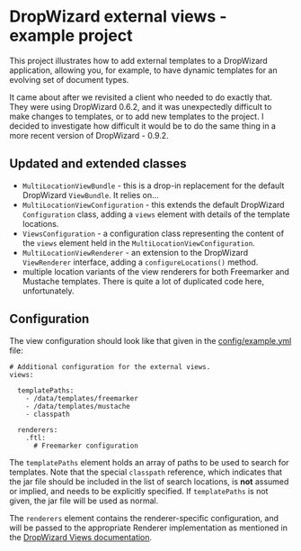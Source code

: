 # DropWizard external views - example project

This project illustrates how to add external templates to a DropWizard
application, allowing you, for example, to have dynamic templates for
an evolving set of document types.

It came about after we revisited a client who needed to do exactly that. They
were using DropWizard 0.6.2, and it was unexpectedly difficult to make
changes to templates, or to add new templates to the project. I decided to
investigate how difficult it would be to do the same thing in a more recent
version of DropWizard - 0.9.2.


## Updated and extended classes

- `MultiLocationViewBundle` - this is a drop-in replacement for the default
DropWizard `ViewBundle`. It relies on...
- `MultiLocationViewConfiguration` - this extends the default DropWizard
`Configuration` class, adding a `views` element with details of the template
locations.
- `ViewsConfiguration` - a configuration class representing the content of the
`views` element held in the `MultiLocationViewConfiguration`.
- `MultiLocationViewRenderer` - an extension to the DropWizard `ViewRenderer`
interface, adding a `configureLocations()` method.
- multiple location variants of the view renderers for both Freemarker and
Mustache templates. There is quite a lot of duplicated code here, 
unfortunately.


## Configuration

The view configuration should look like that given in the 
[config/example.yml](config/example.yml) file:

```
# Additional configuration for the external views.
views:

  templatePaths:
    - /data/templates/freemarker
    - /data/templates/mustache
    - classpath

  renderers:
    .ftl:
      # Freemarker configuration
```

The `templatePaths` element holds an array of paths to be used to search
for templates. Note that the special `classpath` reference, which indicates
that the jar file should be included in the list of search locations, is
**not** assumed or implied, and needs to be explicitly specified. If
`templatePaths` is not given, the jar file will be used as normal.

The `renderers` element contains the renderer-specific configuration, and
will be passed to the appropriate Renderer implementation as mentioned
in the [DropWizard Views documentation](http://www.dropwizard.io/0.9.2/docs/manual/views.html).